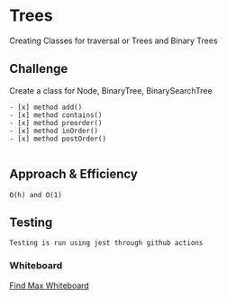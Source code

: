 # Trees
Creating Classes for traversal or Trees and Binary Trees

## Challenge
Create a class for Node, BinaryTree, BinarySearchTree
```
- [x] method add()
- [x] method contains()
- [x] method preorder()
- [x] method inOrder()
- [x] method postOrder()


```

## Approach & Efficiency
```
O(h) and O(1)
```

## Testing
```
Testing is run using jest through github actions
```
### Whiteboard
[Find Max Whiteboard](../../assets/findmax.md)
